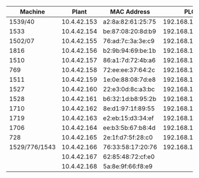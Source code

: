 
|    Machine     |    Plant    |    MAC Address    |     PLC         |    MAC Address    |
|----------------|-------------|-------------------|-----------------|-------------------|
| 1539/40        | 10.4.42.153 | a2:8a:82:61:25:75 | 192.168.1.254   | 96:c0:19:29:00:5e |
| 1533           | 10.4.42.154 | be:87:08:20:8d:b9 | 192.168.1.254   | fe:c5:17:be:31:a7 |
| 1502/07        | 10.4.42.155 | 76:ad:7c:3a:3e:c9 | 192.168.1.254   | 2a:01:3e:61:57:07 |
| 1816           | 10.4.42.156 | b2:9b:94:69:be:1b | 192.168.1.254   | 8a:55:c2:97:71:a4 |
| 1510           | 10.4.42.157 | 86:a1:7d:72:4b:a6 | 192.168.1.254   | 6a:6e:53:e1:ba:ec |
| 769            | 10.4.42.158 | 72:ee:ee:37:64:2c | 192.168.1.254   | 96:2e:33:33:6a:f8 |
| 1511           | 10.4.42.159 | 1e:0e:88:08:7d:e8 | 192.168.1.253   | 0e:9d:d1:ec:0e:9a |
| 1527           | 10.4.42.160 | 22:e3:0d:8c:a3:bc | 192.168.1.252   | de:3c:0b:f7:95:c2 |
| 1528           | 10.4.42.161 | b6:32:1d:b8:95:2b | 192.168.1.251   | 92:62:d1:c6:67:8d |
| 1710           | 10.4.42.162 | 8e:d1:97:1f:89:55 | 192.168.1.254   | 7e:76:d6:72:33:71 |
| 1719           | 10.4.42.163 | e2:eb:15:d3:34:ef | 192.168.100.254 | b6:d9:dc:57:cf:e0 |
| 1706           | 10.4.42.164 | ee:b3:5b:67:b8:4d | 192.168.100.254 | 26:73:0b:f9:e5:ce |
| 728            | 10.4.42.165 | 2e:1f:d7:5f:28:c0 | 192.168.100.254?| 56:e0:f1:aa:5c:5e |
| 1529/776/1543  | 10.4.42.166 | 76:33:58:17:20:76 | 192.168.1.254   | a6:a2:b4:09:68:cf |
|                | 10.4.42.167 | 62:85:48:72:cf:e0 |                 | a2:65:17:9f:37:c0 |
|                | 10.4.42.168 | 5a:8e:9f:66:f8:e9 |                 | ce:e8:8c:db:92:70 |
